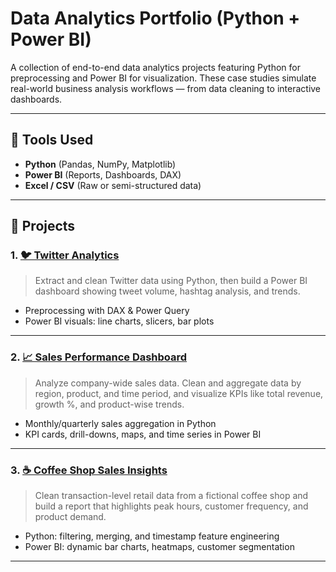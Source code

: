 # Data Analytics Portfolio (Python + Power BI)

A collection of end-to-end data analytics projects featuring Python for preprocessing and Power BI for visualization. These case studies simulate real-world business analysis workflows — from data cleaning to interactive dashboards.

---

## 🧰 Tools Used

- **Python** (Pandas, NumPy, Matplotlib)
- **Power BI** (Reports, Dashboards, DAX)
- **Excel / CSV** (Raw or semi-structured data)

---

## 📁 Projects

### 1. [🐦 Twitter Analytics](twitter-analytics/)
> Extract and clean Twitter data using Python, then build a Power BI dashboard showing tweet volume, hashtag analysis, and trends.

- Preprocessing with DAX & Power Query
- Power BI visuals: line charts, slicers, bar plots

---

### 2. [📈 Sales Performance Dashboard](sales-performance/)
> Analyze company-wide sales data. Clean and aggregate data by region, product, and time period, and visualize KPIs like total revenue, growth %, and product-wise trends.

- Monthly/quarterly sales aggregation in Python
- KPI cards, drill-downs, maps, and time series in Power BI

---

### 3. [☕ Coffee Shop Sales Insights](coffee-shop-sales/)
> Clean transaction-level retail data from a fictional coffee shop and build a report that highlights peak hours, customer frequency, and product demand.

- Python: filtering, merging, and timestamp feature engineering
- Power BI: dynamic bar charts, heatmaps, customer segmentation

---
